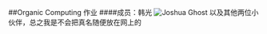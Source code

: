 ##Organic Computing 作业
####成员：韩光 ![Joshua Ghost](http://joshuaghost.github.io/) 以及其他两位小伙伴，总之我是不会把真名随便放在网上的
